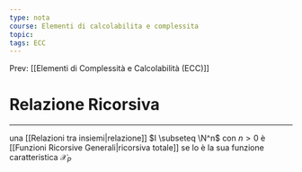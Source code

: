 ```yaml
---
type: nota
course: Elementi di calcolabilita e complessita
topic: 
tags: ECC
---
```


Prev: [[Elementi di Complessità e Calcolabilità (ECC)]]

# Relazione Ricorsiva
---
una [[Relazioni tra insiemi|relazione]] $I \subseteq \N^n$ con $n>0$ è [[Funzioni Ricorsive Generali|ricorsiva totale]] se lo è la sua funzione caratteristica $\mathcal{X}_P$ 